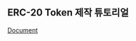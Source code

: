 ## ERC-20 Token 제작 튜토리얼

[Document](https://www.notion.so/angjin/ERC-20-Token-4345f6d1f9e94d9fb32bc90dbf04ae68)
